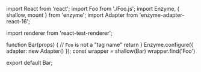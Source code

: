 import React from 'react';
import Foo from './Foo.js';
import Enzyme, { shallow, mount } from 'enzyme';
import Adapter from 'enzyme-adapter-react-16';

import renderer from 'react-test-renderer';


function Bar(props) {
    // `Foo` is not a "tag name"
    return <Foo />
}
Enzyme.configure({ adapter: new Adapter() });
const wrapper = shallow(Bar)
wrapper.find('Foo')

export default Bar;